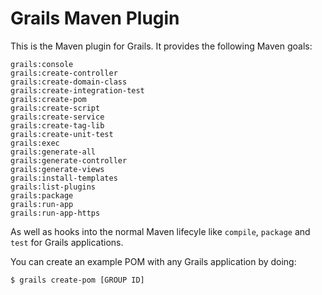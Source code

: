 Grails Maven Plugin
============

This is the Maven plugin for Grails. It provides the following Maven goals:

    grails:console
    grails:create-controller
    grails:create-domain-class
    grails:create-integration-test
    grails:create-pom
    grails:create-script
    grails:create-service
    grails:create-tag-lib
    grails:create-unit-test
    grails:exec
    grails:generate-all
    grails:generate-controller
    grails:generate-views
    grails:install-templates
    grails:list-plugins
    grails:package
    grails:run-app
    grails:run-app-https

As well as hooks into the normal Maven lifecyle like `compile`, `package` and `test` for Grails applications. 

You can create an example POM with any Grails application by doing:

    $ grails create-pom [GROUP ID]
